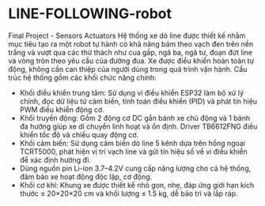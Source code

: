 # LINE-FOLLOWING-robot
Final Project - Sensors Actuators 
Hệ thống xe dò line được thiết kế nhằm mục tiêu tạo ra một robot tự hành có khả năng bám theo vạch đen trên nền trắng và vượt qua các thử thách như cua gấp, ngã ba, ngã tư, đoạn đứt line và vòng tròn theo yêu cầu của đường đua. Xe được điều khiển hoàn toàn tự động, không cần can thiệp của người dùng trong quá trình vận hành.
Cấu trúc hệ thống gồm các khối chức năng chính:
- Khối điều khiển trung tâm: Sử dụng vi điều khiển ESP32 làm bộ xử lý chính, đọc dữ liệu từ cảm biến, tính toán điều khiển (PID) và phát tín hiệu PWM điều khiển động cơ.
- Khối truyền động: Gồm 2 động cơ DC gắn bánh xe chủ động và 1 bánh đa hướng giúp xe di chuyển linh hoạt và ổn định. Driver TB6612FNG điều khiển tốc độ và chiều quay động cơ.
- Khối cảm biến: Sử dụng cảm biến dò line 5 kênh dựa trên hồng ngoại TCRT5000, phát hiện vị trí vạch line và gửi tín hiệu số về vi điều khiển để xác định hướng đi.
- Dùng nguồn pin Li-ion 3.7–4.2V cung cấp năng lượng cho cả hệ thống, đảm bảo xe hoạt động độc lập, cơ động.
- Khối cơ khí: Khung xe được thiết kế nhỏ gọn, nhẹ, đáp ứng giới hạn kích thước ≤ 20×20×20 cm và khối lượng ≤ 1.5 kg, dễ bảo trì và lắp ráp.
  

